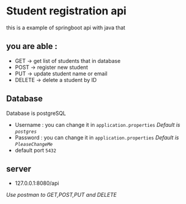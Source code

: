 # Student registration api

this is a example of springboot api with java that
## you are able :
- GET -> get list of students that in database
- POST -> register new student
- PUT -> update student name or email
- DELETE -> delete a student by ID

## Database
Database is postgreSQL
- Username : you can change it in `application.properties` *Default is `postgres`*
- Password : you can change it in `application.properties` *Default is `PleaseChangeMe`*
- default port `5432`

## server
- 127.0.0.1:8080/api

*Use postman to GET,POST,PUT and DELETE*
